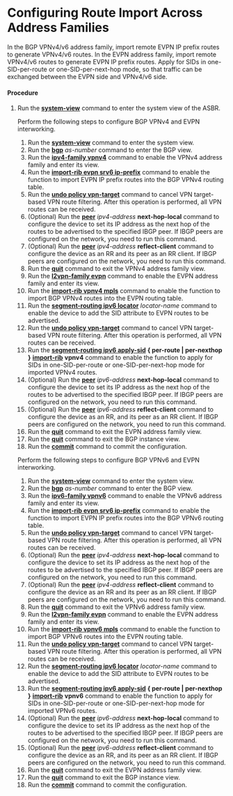 Configuring Route Import Across Address Families
================================================

In the BGP VPNv4/v6 address family, import remote EVPN IP prefix routes to generate VPNv4/v6 routes. In the EVPN address family, import remote VPNv4/v6 routes to generate EVPN IP prefix routes. Apply for SIDs in one-SID-per-route or one-SID-per-next-hop mode, so that traffic can be exchanged between the EVPN side and VPNv4/v6 side.

#### Procedure

1. Run the [**system-view**](cmdqueryname=system-view) command to enter the system view of the ASBR.
   
   
   
   Perform the following steps to configure BGP VPNv4 and EVPN interworking.
   
   1. Run the [**system-view**](cmdqueryname=system-view) command to enter the system view.
   2. Run the [**bgp**](cmdqueryname=bgp) *as-number* command to enter the BGP view.
   3. Run the [**ipv4-family vpnv4**](cmdqueryname=ipv4-family+vpnv4) command to enable the VPNv4 address family and enter its view.
   4. Run the [**import-rib evpn srv6 ip-prefix**](cmdqueryname=import-rib+evpn+srv6+ip-prefix) command to enable the function to import EVPN IP prefix routes into the BGP VPNv4 routing table.
   5. Run the [**undo policy vpn-target**](cmdqueryname=undo+policy+vpn-target) command to cancel VPN target-based VPN route filtering. After this operation is performed, all VPN routes can be received.
   6. (Optional) Run the [**peer**](cmdqueryname=peer+next-hop-local) *ipv4-address* **next-hop-local** command to configure the device to set its IP address as the next hop of the routes to be advertised to the specified IBGP peer. If IBGP peers are configured on the network, you need to run this command.
   7. (Optional) Run the [**peer**](cmdqueryname=peer+reflect-client) *ipv4-address* **reflect-client** command to configure the device as an RR and its peer as an RR client. If IBGP peers are configured on the network, you need to run this command.
   8. Run the [**quit**](cmdqueryname=quit) command to exit the VPNv4 address family view.
   9. Run the [**l2vpn-family evpn**](cmdqueryname=l2vpn-family+evpn) command to enable the EVPN address family and enter its view.
   10. Run the [**import-rib vpnv4 mpls**](cmdqueryname=import-rib+vpnv4+mpls) command to enable the function to import BGP VPNv4 routes into the EVPN routing table.
   11. Run the [**segment-routing ipv6 locator**](cmdqueryname=segment-routing+ipv6+locator) *locator-name* command to enable the device to add the SID attribute to EVPN routes to be advertised.
   12. Run the [**undo policy vpn-target**](cmdqueryname=undo+policy+vpn-target) command to cancel VPN target-based VPN route filtering. After this operation is performed, all VPN routes can be received.
   13. Run the [**segment-routing ipv6 apply-sid**](cmdqueryname=segment-routing+ipv6+apply-sid) **{ per-route | per-nexthop }** **[**import-rib**](cmdqueryname=import-rib)** **vpnv4** command to enable the function to apply for SIDs in one-SID-per-route or one-SID-per-next-hop mode for imported VPNv4 routes.
   14. (Optional) Run the [**peer**](cmdqueryname=peer+next-hop-local) *ipv6-address* **next-hop-local** command to configure the device to set its IP address as the next hop of the routes to be advertised to the specified IBGP peer. If IBGP peers are configured on the network, you need to run this command.
   15. (Optional) Run the [**peer**](cmdqueryname=peer+reflect-client) *ipv6-address* **reflect-client** command to configure the device as an RR, and its peer as an RR client. If IBGP peers are configured on the network, you need to run this command.
   16. Run the [**quit**](cmdqueryname=quit) command to exit the EVPN address family view.
   17. Run the [**quit**](cmdqueryname=quit) command to exit the BGP instance view.
   18. Run the [**commit**](cmdqueryname=commit) command to commit the configuration.
   
   Perform the following steps to configure BGP VPNv6 and EVPN interworking.
   
   1. Run the [**system-view**](cmdqueryname=system-view) command to enter the system view.
   2. Run the [**bgp**](cmdqueryname=bgp) *as-number* command to enter the BGP view.
   3. Run the [**ipv6-family vpnv6**](cmdqueryname=ipv6-family+vpnv6) command to enable the VPNv6 address family and enter its view.
   4. Run the [**import-rib evpn srv6 ip-prefix**](cmdqueryname=import-rib+evpn+srv6+ip-prefix) command to enable the function to import EVPN IP prefix routes into the BGP VPNv6 routing table.
   5. Run the [**undo policy vpn-target**](cmdqueryname=undo+policy+vpn-target) command to cancel VPN target-based VPN route filtering. After this operation is performed, all VPN routes can be received.
   6. (Optional) Run the [**peer**](cmdqueryname=peer+next-hop-local) *ipv4-address* **next-hop-local** command to configure the device to set its IP address as the next hop of the routes to be advertised to the specified IBGP peer. If IBGP peers are configured on the network, you need to run this command.
   7. (Optional) Run the [**peer**](cmdqueryname=peer+reflect-client) *ipv4-address* **reflect-client** command to configure the device as an RR and its peer as an RR client. If IBGP peers are configured on the network, you need to run this command.
   8. Run the [**quit**](cmdqueryname=quit) command to exit the VPNv6 address family view.
   9. Run the [**l2vpn-family evpn**](cmdqueryname=l2vpn-family+evpn) command to enable the EVPN address family and enter its view.
   10. Run the [**import-rib vpnv6 mpls**](cmdqueryname=import-rib+vpnv6+mpls) command to enable the function to import BGP VPNv6 routes into the EVPN routing table.
   11. Run the [**undo policy vpn-target**](cmdqueryname=undo+policy+vpn-target) command to cancel VPN target-based VPN route filtering. After this operation is performed, all VPN routes can be received.
   12. Run the [**segment-routing ipv6 locator**](cmdqueryname=segment-routing+ipv6+locator) *locator-name* command to enable the device to add the SID attribute to EVPN routes to be advertised.
   13. Run the [**segment-routing ipv6 apply-sid**](cmdqueryname=segment-routing+ipv6+apply-sid) **{ per-route | per-nexthop }** **[**import-rib**](cmdqueryname=import-rib)** **vpnv6** command to enable the function to apply for SIDs in one-SID-per-route or one-SID-per-next-hop mode for imported VPNv6 routes.
   14. (Optional) Run the [**peer**](cmdqueryname=peer) *ipv6-address* **next-hop-local** command to configure the device to set its IP address as the next hop of the routes to be advertised to the specified IBGP peer. If IBGP peers are configured on the network, you need to run this command.
   15. (Optional) Run the [**peer**](cmdqueryname=peer+reflect-client) *ipv6-address* **reflect-client** command to configure the device as an RR, and its peer as an RR client. If IBGP peers are configured on the network, you need to run this command.
   16. Run the [**quit**](cmdqueryname=quit) command to exit the EVPN address family view.
   17. Run the [**quit**](cmdqueryname=quit) command to exit the BGP instance view.
   18. Run the [**commit**](cmdqueryname=commit) command to commit the configuration.